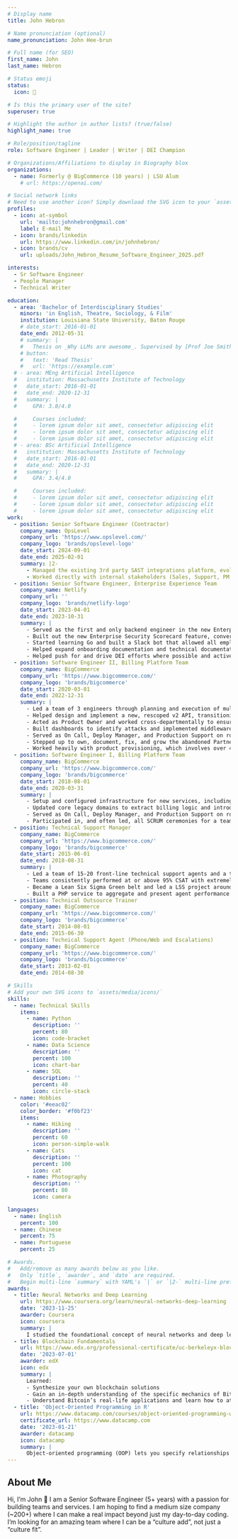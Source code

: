```yaml
---
# Display name
title: John Hebron

# Name pronunciation (optional)
name_pronunciation: John Hee-brun

# Full name (for SEO)
first_name: John
last_name: Hebron

# Status emoji
status:
  icon: 🌈

# Is this the primary user of the site?
superuser: true

# Highlight the author in author lists? (true/false)
highlight_name: true

# Role/position/tagline
role: Software Engineer | Leader | Writer | DEI Champion

# Organizations/Affiliations to display in Biography blox
organizations:
  - name: Formerly @ BigCommerce (10 years) | LSU Alum
    # url: https://openai.com/

# Social network links
# Need to use another icon? Simply download the SVG icon to your `assets/media/icons/` folder.
profiles:
  - icon: at-symbol
    url: 'mailto:johnhebron@gmail.com'
    label: E-mail Me
  - icon: brands/linkedin
    url: https://www.linkedin.com/in/johnhebron/
  - icon: brands/cv
    url: uploads/John_Hebron_Resume_Software_Engineer_2025.pdf

interests:
  - Sr Software Engineer
  - People Manager
  - Technical Writer

education:
  - area: 'Bachelor of Interdisciplinary Studies'
    minors: 'in English, Theatre, Sociology, & Film'
    institution: Louisiana State University, Baton Rouge
    # date_start: 2016-01-01
    date_end: 2012-05-31
    # summary: |
    #   Thesis on _Why LLMs are awesome_. Supervised by [Prof Joe Smith](https://example.com). Presented papers at 5 IEEE conferences with the contributions being published in 2 Springer journals.
    # button:
    #   text: 'Read Thesis'
    #   url: 'https://example.com'
  # - area: MEng Artificial Intelligence
  #   institution: Massachusetts Institute of Technology
  #   date_start: 2016-01-01
  #   date_end: 2020-12-31
  #   summary: |
  #     GPA: 3.8/4.0

  #     Courses included:
  #     - lorem ipsum dolor sit amet, consectetur adipiscing elit
  #     - lorem ipsum dolor sit amet, consectetur adipiscing elit
  #     - lorem ipsum dolor sit amet, consectetur adipiscing elit
  # - area: BSc Artificial Intelligence
  #   institution: Massachusetts Institute of Technology
  #   date_start: 2016-01-01
  #   date_end: 2020-12-31
  #   summary: |
  #     GPA: 3.4/4.0

  #     Courses included:
  #     - lorem ipsum dolor sit amet, consectetur adipiscing elit
  #     - lorem ipsum dolor sit amet, consectetur adipiscing elit
  #     - lorem ipsum dolor sit amet, consectetur adipiscing elit
work:
  - position: Senior Software Engineer (Contractor)
    company_name: OpsLevel
    company_url: 'https://www.opslevel.com/'
    company_logo: 'brands/opslevel-logo'
    date_start: 2024-09-01
    date_end: 2025-02-01
    summary: |2-
      - Managed the existing 3rd party SAST integrations platform, evolved the new ETL framework for security integrations, and delivered 3 new 3rd party integrations
      - Worked directly with internal stakeholders (Sales, Support, PM, Ops) and external stakeholders (customers, vendors, 3rd party providers) to refine customer needs and enhance/build new integrations
  - position: Senior Software Engineer, Enterprise Experience Team
    company_name: Netlify
    company_url: ''
    company_logo: 'brands/netlify-logo'
    date_start: 2023-04-01
    date_end: 2023-10-31
    summary: |
      - Served as the first and only backend engineer in the new Enterprise Experience domain, supporting a team of 3 frontend engineers.
      - Built out the new Enterprise Security Scorecard feature, converting the proof of concept and product requirements into an RFC, incorporating external feedback, and scaffolding the API within our Rails API monolith.
      - Started learning Go and built a Slack bot that allowed all employees to look up key customer data, create test accounts, and make automated system changes without having to have direct access to our Production environment.
      - Helped expand onboarding documentation and technical documentation around the Netlify codebases to help others ramp quicker and more efficiently.
      - Helped push for and drive DEI efforts where possible and actively participated in company culture channels and activities.
  - position: Software Engineer II, Billing Platform Team
    company_name: BigCommerce
    company_url: 'https://www.bigcommerce.com/'
    company_logo: 'brands/bigcommerce'
    date_start: 2020-03-01
    date_end: 2022-12-31
    summary: |
      - Led a team of 3 engineers through planning and execution of multiple new features to allow “private labeling” for resellers and enabled numerous +$1M partnerships
      - Helped design and implement a new, rescoped v2 API, transitioning from REST to RPC, allowing the company to resell services with any frontend
      - Acted as Product Owner and worked cross-departmentally to ensure project success
      - Built dashboards to identify attacks and implemented middleware to stop or throttle tens of thousands of requests per minute at peak
      - Served as On Call, Deploy Manager, and Production Support on rotation and developed internal, customer-friendly docs which reduced our weekly contacts by well over half
      - Stepped up to own, document, fix, and grow the abandoned Partner APIs after a shift in company vision and priority made them a focus for company performance and success in 2021
      - Worked heavily with product provisioning, which involves over 4 core systems and numerous secondary systems and libraries, spanning Ruby, PHP, Scala, and NodeJS services
  - position: Software Engineer I, Billing Platform Team
    company_name: BigCommerce
    company_url: 'https://www.bigcommerce.com/'
    company_logo: 'brands/bigcommerce'
    date_start: 2018-08-01
    date_end: 2020-03-31
    summary: |
      - Setup and configured infrastructure for new services, including containerization, configuration of MySQL, Redis/Resque, RabbitMQ/Protorabbit, CircleCI, and deployment to GCS, AWS, and Heroku
      - Updated core legacy domains to extract billing logic and introduce new flexibility which empowered the pricing decisions that ultimately grew the company through IPO
      - Served as On Call, Deploy Manager, and Production Support on rotation
      - Participated in, and often led, all SCRUM ceremonies for a team of ~15 and was a top contributor to the internal knowledge base
  - position: Technical Support Manager
    company_name: BigCommerce
    company_url: 'https://www.bigcommerce.com/'
    company_logo: 'brands/bigcommerce'
    date_start: 2015-06-01
    date_end: 2018-08-31
    summary: |
      - Led a team of 15-20 front-line technical support agents and a team of 5 technical support leads
      - Teams consistently performed at or above 95% CSAT with extremely low rates of escalation
      - Became a Lean Six Sigma Green belt and led a LSS project around reducing agent call times
      - Built a PHP service to aggregate and present agent performance metrics, causing an immediate and sustained jump in CSAT
  - position: Technical Outsource Trainer
    company_name: BigCommerce
    company_url: 'https://www.bigcommerce.com/'
    company_logo: 'brands/bigcommerce'
    date_start: 2014-08-01
    date_end: 2015-06-30
  - position: Technical Support Agent (Phone/Web and Escalations)
    company_name: BigCommerce
    company_url: 'https://www.bigcommerce.com/'
    company_logo: 'brands/bigcommerce'
    date_start: 2013-02-01
    date_end: 2014-08-30

# Skills
# Add your own SVG icons to `assets/media/icons/`
skills:
  - name: Technical Skills
    items:
      - name: Python
        description: ''
        percent: 80
        icon: code-bracket
      - name: Data Science
        description: ''
        percent: 100
        icon: chart-bar
      - name: SQL
        description: ''
        percent: 40
        icon: circle-stack
  - name: Hobbies
    color: '#eeac02'
    color_border: '#f0bf23'
    items:
      - name: Hiking
        description: ''
        percent: 60
        icon: person-simple-walk
      - name: Cats
        description: ''
        percent: 100
        icon: cat
      - name: Photography
        description: ''
        percent: 80
        icon: camera

languages:
  - name: English
    percent: 100
  - name: Chinese
    percent: 75
  - name: Portuguese
    percent: 25

# Awards.
#   Add/remove as many awards below as you like.
#   Only `title`, `awarder`, and `date` are required.
#   Begin multi-line `summary` with YAML's `|` or `|2-` multi-line prefix and indent 2 spaces below.
awards:
  - title: Neural Networks and Deep Learning
    url: https://www.coursera.org/learn/neural-networks-deep-learning
    date: '2023-11-25'
    awarder: Coursera
    icon: coursera
    summary: |
      I studied the foundational concept of neural networks and deep learning. By the end, I was familiar with the significant technological trends driving the rise of deep learning; build, train, and apply fully connected deep neural networks; implement efficient (vectorized) neural networks; identify key parameters in a neural network’s architecture; and apply deep learning to your own applications.
  - title: Blockchain Fundamentals
    url: https://www.edx.org/professional-certificate/uc-berkeleyx-blockchain-fundamentals
    date: '2023-07-01'
    awarder: edX
    icon: edx
    summary: |
      Learned:
      - Synthesize your own blockchain solutions
      - Gain an in-depth understanding of the specific mechanics of Bitcoin
      - Understand Bitcoin’s real-life applications and learn how to attack and destroy Bitcoin, Ethereum, smart contracts and Dapps, and alternatives to Bitcoin’s Proof-of-Work consensus algorithm
  - title: 'Object-Oriented Programming in R'
    url: https://www.datacamp.com/courses/object-oriented-programming-with-s3-and-r6-in-r
    certificate_url: https://www.datacamp.com
    date: '2023-01-21'
    awarder: datacamp
    icon: datacamp
    summary: |
      Object-oriented programming (OOP) lets you specify relationships between functions and the objects that they can act on, helping you manage complexity in your code. This is an intermediate level course, providing an introduction to OOP, using the S3 and R6 systems. S3 is a great day-to-day R programming tool that simplifies some of the functions that you write. R6 is especially useful for industry-specific analyses, working with web APIs, and building GUIs.
---
```


## About Me

Hi, I’m John 👋 I am a Senior Software Engineer (5+ years) with a passion for building teams and services. I am hoping to find a medium size company (~200+) where I can make a real impact beyond just my day-to-day coding. I’m looking for an amazing team where I can be a “culture add”, not just a “culture fit”.
